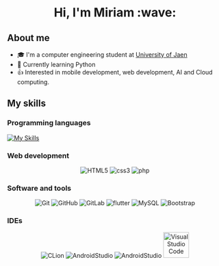 <div align="center">
  <h1>Hi, I'm Miriam :wave: </h1>
</div>

## About me
- :mortar_board: I'm a computer engineering student at [University of Jaen](https://www.ujaen.es/)
- :snake: Currently learning Python 
- :+1: Interested in mobile development, web development, AI and Cloud computing.

## My skills

### Programming languages
[![My Skills](https://skillicons.dev/icons?i=cpp,c,py,java,dart)](https://skillicons.dev)

### Web development
<p align="center" >
  <img src="https://img.shields.io/badge/HTML5-E34F26?style=for-the-badge&logo=html5&logoColor=white" alt="HTML5"/> 
   <img src="https://img.shields.io/badge/CSS3-1572B6?style=for-the-badge&logo=css3&logoColor=white" alt="css3" /> 
  <img src="https://img.shields.io/badge/PHP-777BB4?style=for-the-badge&logo=php&logoColor=white" alt="php" /> 
</p>

### Software and tools
<p align="center">
  
  <img src="https://img.shields.io/badge/GIT-E44C30?style=for-the-badge&logo=git&logoColor=white" alt="Git" /> 
  <img src="https://img.shields.io/badge/GitHub-100000?style=for-the-badge&logo=github&logoColor=white" alt="GitHub" /> 
  <img src="https://img.shields.io/badge/GitLab-330F63?style=for-the-badge&logo=gitlab&logoColor=white" alt="GitLab" /> 
<img src="https://img.shields.io/badge/Flutter-02569B?style=for-the-badge&logo=flutter&logoColor=white" alt="flutter" />
  <img src="https://img.shields.io/badge/MySQL-00000F?style=for-the-badge&logo=mysql&logoColor=white" alt="MySQL"/>
   <img src="https://img.shields.io/badge/Bootstrap-563D7C?style=for-the-badge&logo=bootstrap&logoColor=white" alt="Bootstrap" /> 
</p>

### IDEs
<p align="center">
  <img src= "https://img.shields.io/badge/CLion-000000?style=for-the-badge&logo=clion&logoColor=white" alt="CLion" />
  <img src= "https://img.shields.io/badge/Android_Studio-3DDC84?style=for-the-badge&logo=android-studio&logoColor=white" alt="AndroidStudio"/>
  <img src= "http://img.shields.io/badge/-PHPStorm-181717?style=for-the-badge&logo=phpstorm&logoColor=white" alt="AndroidStudio" />
  <img src= "https://img.shields.io/badge/Visual_Studio_Code-0078D4?style=for-the-badge&logo=visual%20studio%20code&logoColor=white" alt="Visual Studio Code" width = 60px/ >
</p>

